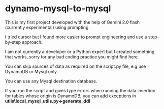 # dynamo-mysql-to-mysql
This is my first project developed with the help of Gemini 2.0 flash (currently experimental) using prompting.

I tried cursor but I found more easier to prompt engineering and use a step-by-step approach.

I am not currently a developer or a Python expert but I created something that works, sorry for any bad coding practice you might find here.

You can skip sources of data as required on the script.py file, e.g use DynamoDB or Mysql only.

You can use any Mysql destination database.

If you run the script and gives type errors when running the data insertion for tables whose origin is DynamoDB, you can add exceptions in **utils\local_mysql_utils.py->generate_ddl**

